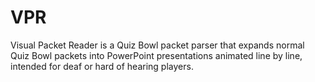 # VPR
Visual Packet Reader is a Quiz Bowl packet parser that expands normal Quiz Bowl packets into PowerPoint presentations animated line by line, intended for deaf or hard of hearing players.
